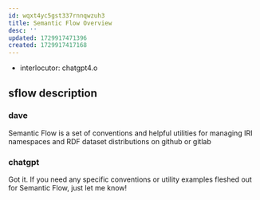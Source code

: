```yaml
---
id: wqxt4yc5gst337rnnqwzuh3
title: Semantic Flow Overview
desc: ''
updated: 1729917471396
created: 1729917417168
---
```


- interlocutor: chatgpt4.o

## sflow description

### dave

Semantic Flow is a set of conventions and helpful utilities for managing IRI namespaces and RDF dataset distributions on github or gitlab

### chatgpt

Got it. If you need any specific conventions or utility examples fleshed out for Semantic Flow, just let me know!

## 